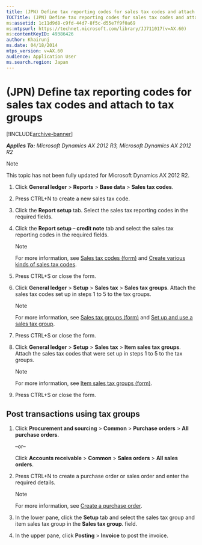 ```yaml
---
title: (JPN) Define tax reporting codes for sales tax codes and attach to tax groups
TOCTitle: (JPN) Define tax reporting codes for sales tax codes and attach to tax groups
ms:assetid: 1c11d9d8-c9fd-44d7-8f5c-d55e7f9f0a69
ms:mtpsurl: https://technet.microsoft.com/library/JJ711017(v=AX.60)
ms:contentKeyID: 49386426
author: Khairunj
ms.date: 04/18/2014
mtps_version: v=AX.60
audience: Application User
ms.search.region: Japan
---
```


# (JPN) Define tax reporting codes for sales tax codes and attach to tax groups 


[!INCLUDE[archive-banner](includes/archive-banner.md)]


_**Applies To:** Microsoft Dynamics AX 2012 R3, Microsoft Dynamics AX 2012 R2_


> [!NOTE]
> <P>This topic has not been fully updated for Microsoft Dynamics AX 2012 R2.</P>



1.  Click **General ledger** \> **Reports** \> **Base data** \> **Sales tax codes**.

2.  Press CTRL+N to create a new sales tax code.

3.  Click the **Report setup** tab. Select the sales tax reporting codes in the required fields.

4.  Click the **Report setup – credit note** tab and select the sales tax reporting codes in the required fields.
    

    > [!NOTE]
    > <P>For more information, see <A href="https://technet.microsoft.com/library/aa553257(v=ax.60)">Sales tax codes (form)</A> and <A href="create-various-kinds-of-sales-tax-codes.md">Create various kinds of sales tax codes</A>.</P>



5.  Press CTRL+S or close the form.

6.  Click **General ledger** \> **Setup** \> **Sales tax** \> **Sales tax groups**. Attach the sales tax codes set up in steps 1 to 5 to the tax groups.
    

    > [!NOTE]
    > <P>For more information, see <A href="https://technet.microsoft.com/library/aa498345(v=ax.60)">Sales tax groups (form)</A> and <A href="set-up-and-use-a-sales-tax-group.md">Set up and use a sales tax group</A>.</P>



7.  Press CTRL+S or close the form.

8.  Click **General ledger** \> **Setup** \> **Sales tax** \> **Item sales tax groups**. Attach the sales tax codes that were set up in steps 1 to 5 to the tax groups.
    

    > [!NOTE]
    > <P>For more information, see <A href="https://technet.microsoft.com/library/aa615960(v=ax.60)">Item sales tax groups (form)</A>.</P>



9.  Press CTRL+S or close the form.

## Post transactions using tax groups

1.  Click **Procurement and sourcing** \> **Common** \> **Purchase orders** \> **All purchase orders**.
    
    –or–
    
    Click **Accounts receivable** \> **Common** \> **Sales orders** \> **All sales orders**.

2.  Press CTRL+N to create a purchase order or sales order and enter the required details.
    

    > [!NOTE]
    > <P>For more information, see <A href="create-a-purchase-order.md">Create a purchase order</A>.</P>



3.  In the lower pane, click the **Setup** tab and select the sales tax group and item sales tax group in the **Sales tax group**. field.

4.  In the upper pane, click **Posting** \> **Invoice** to post the invoice.

  



